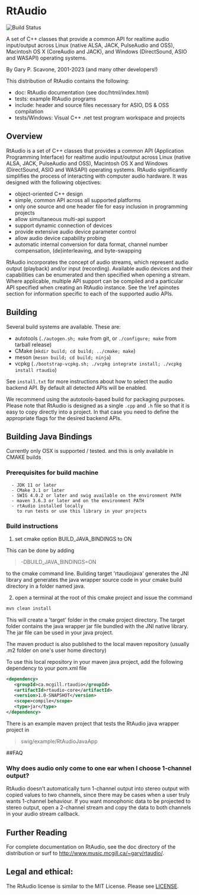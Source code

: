 # RtAudio

![Build Status](https://github.com/thestk/rtaudio/actions/workflows/ci.yml/badge.svg)

A set of C++ classes that provide a common API for realtime audio input/output across Linux (native ALSA, JACK, PulseAudio and OSS), Macintosh OS X (CoreAudio and JACK), and Windows (DirectSound, ASIO and WASAPI) operating systems.

By Gary P. Scavone, 2001-2023 (and many other developers!)

This distribution of RtAudio contains the following:

- doc:      RtAudio documentation (see doc/html/index.html)
- tests:    example RtAudio programs
- include:  header and source files necessary for ASIO, DS & OSS compilation
- tests/Windows: Visual C++ .net test program workspace and projects

## Overview

RtAudio is a set of C++ classes that provides a common API (Application Programming Interface) for realtime audio input/output across Linux (native ALSA, JACK, PulseAudio and OSS), Macintosh OS X and Windows (DirectSound, ASIO and WASAPI) operating systems.  RtAudio significantly simplifies the process of interacting with computer audio hardware.  It was designed with the following objectives:

  - object-oriented C++ design
  - simple, common API across all supported platforms
  - only one source and one header file for easy inclusion in programming projects
  - allow simultaneous multi-api support
  - support dynamic connection of devices
  - provide extensive audio device parameter control
  - allow audio device capability probing
  - automatic internal conversion for data format, channel number compensation, (de)interleaving, and byte-swapping

RtAudio incorporates the concept of audio streams, which represent audio output (playback) and/or input (recording).  Available audio devices and their capabilities can be enumerated and then specified when opening a stream.  Where applicable, multiple API support can be compiled and a particular API specified when creating an RtAudio instance.  See the \ref apinotes section for information specific to each of the supported audio APIs.

## Building

Several build systems are available.  These are:

  - autotools (`./autogen.sh; make` from git, or `./configure; make` from tarball release)
  - CMake (`mkdir build; cd build; ../cmake; make`)
  - meson (`meson build; cd build; ninja`)
  - vcpkg (`./bootstrap-vcpkg.sh; ./vcpkg integrate install; ./vcpkg install rtaudio`)

See `install.txt` for more instructions about how to select the audio backend API.  By
default all detected APIs will be enabled.

We recommend using the autotools-based build for packaging purposes.  Please note that
RtAudio is designed as a single `.cpp` and `.h` file so that it is easy to copy directly
into a project.  In that case you need to define the appropriate flags for the desired
backend APIs.

## Building Java Bindings

Currently only OSX is supported / tested. and this is only available in CMAKE builds

### Prerequisites for build machine
    
      - JDK 11 or later
      - CMake 3.1 or later
      - SWIG 4.0.2 or later and swig available on the environment PATH  
      - maven 3.6.3 or later and on the environment PATH
      - rtAudio installed locally 
        to run tests or use this library in your projects       
        
### Build instructions

1. set cmake option BUILD_JAVA_BINDINGS to ON

This can be done by adding 
> -DBUILD_JAVA_BINDINGS=ON

to the cmake command line. 
Building target 'rtaudiojava' generates the JNI library and generates 
the java wrapper source code in your cmake build directory in a folder named java.
    
2. open a terminal at the root of this cmake project and issue the command 
```bash
mvn clean install 
```

This will create a 'target' folder in the cmake project directory. The target folder contains the java wrapper jar file bundled with the JNI native library. The jar file can be used in your java project. 

The maven product is also published to the local maven repository (usually .m2 folder on one's user home directory)

To use this local repository in your maven java project, add the following dependency to your pom.xml file

```xml
<dependency>
   <groupId>ca.mcgill.rtaudio</groupId>
   <artifactId>rtaudio-core</artifactId>
   <version>1.0-SNAPSHOT</version>
   <scope>compile</scope>            
   <type>jar</type>
</dependency>  
```

There is an example maven project that tests the RtAudio java wrapper project in  

> swig/example/RtAudioJavaApp



##FAQ

### Why does audio only come to one ear when I choose 1-channel output?

RtAudio doesn't automatically turn 1-channel output into stereo output with copied values to two channels, since there may be cases when a user truly wants 1-channel behaviour.  If you want monophonic data to be projected to stereo output, open a 2-channel stream and copy the data to both channels in your audio stream callback.

## Further Reading

For complete documentation on RtAudio, see the doc directory of the distribution or surf to http://www.music.mcgill.ca/~gary/rtaudio/.


## Legal and ethical:

The RtAudio license is similar to the MIT License.  Please see [LICENSE](LICENSE).
